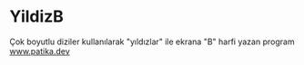 # YildizB
Çok boyutlu diziler kullanılarak "yıldızlar" ile ekrana "B" harfi yazan program
www.patika.dev
